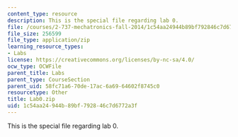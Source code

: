 ```yaml
---
content_type: resource
description: This is the special file regarding lab 0.
file: /courses/2-737-mechatronics-fall-2014/1c54aa24944b89bf792846c7d6772a3f_Lab0.zip
file_size: 256599
file_type: application/zip
learning_resource_types:
- Labs
license: https://creativecommons.org/licenses/by-nc-sa/4.0/
ocw_type: OCWFile
parent_title: Labs
parent_type: CourseSection
parent_uid: 58fc71a6-70de-17ac-6a69-64602f8745c0
resourcetype: Other
title: Lab0.zip
uid: 1c54aa24-944b-89bf-7928-46c7d6772a3f
---
```

This is the special file regarding lab 0.